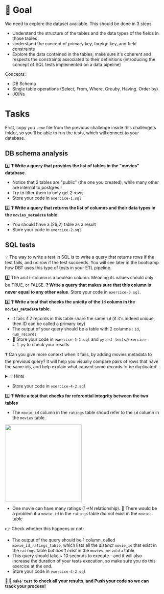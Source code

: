 # 🎯 Goal

We need to explore the dataset available. This should be done in 3 steps
  - Understand the structure of the tables and the data types of the fields in those tables
  - Understand the concept of primary key, foreign key, and field constraints
  - Explore the data contained in the tables, make sure it's coherent and respects the constraints associated to their definitions (introducing the concept of SQL tests implemented on a data pipeline)

Concepts:
- DB Schema
- Single table operations (Select, From, Where, Grouby, Having, Order by)
- JOINs

# Tasks

First, copy you `.env` file from the previous challenge inside this challenge's folder, so you'll be able to run the tests, which will connect to your database.

## DB schema analysis

1️⃣ **❓ Write a query that provides the list of tables in the "movies" database**.
- Notice that 2 tables are "public" (the one you created), while many other are internal to postgres !
- Try to filter them to only get 2 rows
- Store your code in `exercice-1.sql`

2️⃣ **❓ Write a query that returns the list of columns and their data types in the `movies_metadata` table.**
- You should have a (29,2) table as a result
- Store your code in `exercice-2.sql`

## SQL tests

💡 The way to write a test in SQL is to write a query that returns rows if the test fails, and no row if the test succeeds. You will see later in the bootcamp how DBT uses this type of tests in your ETL pipeline.

3️⃣ The `adult` column is a boolean column. Meaning its values should only be TRUE, or FALSE. **❓ Write a query that makes sure that this column is never equal to any other value**. Store your code in `exercice-3.sql`.


4️⃣ **❓ Write a test that checks the unicity of the `id` column in the `movies_metadata` table.**
- It fails if 2 records in this table share the same `id` (if it's indeed unique, then ID can be called a primary key)
- The output of your query should be a table with 2 columns : `id`, `num_records`
- 🧪 Store your code in `exercice-4-1.sql` and `pytest tests/exercice-4_1.py` to check your results

❓ Can you give more context when it fails, by adding movies metadata to the previous query? It will help you visually compare pairs of rows that have the same ids, and help explain what caused some records to be duplicated!
<details>
  <summary markdown='span'>💡 Hints</summary>

💡 Re-use your previously computed table, and join it with the movies_metadata!
You'll see that one column duplication of the ID seems to regularly be coming from a difference in "popularity"
</details>

- Store your code in `exercice-4-2.sql`

5️⃣ **❓ Write a test that checks for referential integrity between the two tables**

- The `movie_id` column in the `ratings` table shoud refer to the `id` column in the `movies` table.

<img src="https://wagon-public-datasets.s3.amazonaws.com/data-engineering/movie_db_schema.png" width=250>

- One movie can have many ratings (1->N relationship). 🤔 There would be a problem if a `movie_id` in the `ratings` table did not exist in the `movies` table

👉 Check whether this happens or not:
- The output of the query should be 1 column, called `movie_id_ratings_table`, which lists all the *distinct* `movie_id` that exist in the `ratings` table *but don't exist* in the `movies_metadata` table.
- This query should take ~ 10 seconds to execute - and it will also increase the duration of your tests execution, so make sure you do this exercice at the end.
- Store your code in `exercice-4-2.sql`


**🏁 🧪 `make test` to check all your results, and Push your code so we can track your process!**
